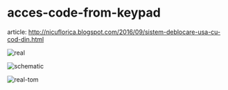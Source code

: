 # acces-code-from-keypad

article: http://nicuflorica.blogspot.com/2016/09/sistem-deblocare-usa-cu-cod-din.html

![real](https://2.bp.blogspot.com/-LSRZb4dxZco/V8kTwFIURHI/AAAAAAAAQnk/SwS1lDD64mAcUIhIcbqAkupxBRb3jysFACLcB/s320/P9020144.JPG)

![schematic](https://4.bp.blogspot.com/-d8Lheo_AbFo/V8kT7R5o1rI/AAAAAAAAQns/0iWTUNnbsSQGq-2XkSpOyjDJXMhvepa2gCLcB/s320/arduino_code_acces_schema_test.png)

![real-tom](https://4.bp.blogspot.com/-tDShBPScp2Q/V8kYLc0ToTI/AAAAAAAAQos/wY3YS5aRwDsu--t8DbhTTpq3ajpCOQ0iACLcB/s320/14233410_1033251596724838_286955373_o.jpg)
